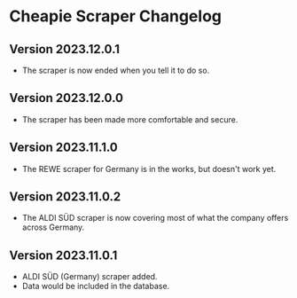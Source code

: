 # Cheapie Scraper Changelog

## Version 2023.12.0.1

- The scraper is now ended when you tell it to do so.

## Version 2023.12.0.0

- The scraper has been made more comfortable and secure.

## Version 2023.11.1.0

- The REWE scraper for Germany is in the works, but doesn't work yet.

## Version 2023.11.0.2

- The ALDI SÜD scraper is now covering most of what the company offers across Germany.

## Version 2023.11.0.1

- ALDI SÜD (Germany) scraper added.
- Data would be included in the database.